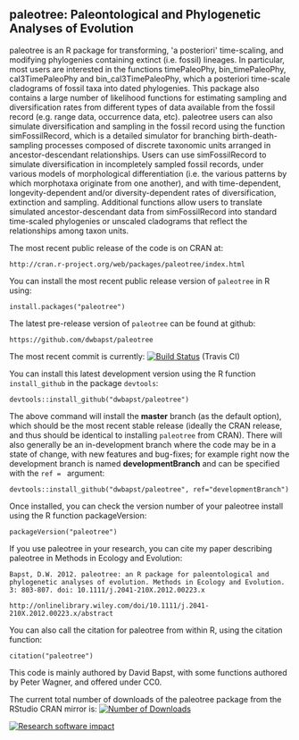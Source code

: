 ## paleotree: Paleontological and Phylogenetic Analyses of Evolution

paleotree is an R package for transforming, 'a posteriori' time-scaling, and modifying phylogenies containing extinct (i.e. fossil) lineages. In particular, most users are interested in the functions timePaleoPhy, bin_timePaleoPhy, cal3TimePaleoPhy and bin_cal3TimePaleoPhy, which a posteriori time-scale cladograms of fossil taxa into dated phylogenies. This package also contains a large number of likelihood functions for estimating sampling and diversification rates from different types of data available from the fossil record (e.g. range data, occurrence data, etc). paleotree users can also simulate diversification and sampling in the fossil record using the function simFossilRecord, which is a detailed simulator for branching birth-death-sampling processes composed of discrete taxonomic units arranged in ancestor-descendant relationships. Users can use simFossilRecord to simulate diversification in incompletely sampled fossil records, under various models of morphological differentiation (i.e. the various patterns by which morphotaxa originate from one another), and with time-dependent, longevity-dependent and/or diversity-dependent rates of diversification, extinction and sampling. Additional functions allow users to translate simulated ancestor-descendant data from simFossilRecord into standard time-scaled phylogenies or unscaled cladograms that reflect the relationships among taxon units.

The most recent public release of the code is on CRAN at:

	http://cran.r-project.org/web/packages/paleotree/index.html

You can install the most recent public release version of `paleotree` in R using:

```
install.packages("paleotree")
```
	
The latest pre-release version of `paleotree` can be found at github:

	https://github.com/dwbapst/paleotree
	
The most recent commit is currently: [![Build Status](https://travis-ci.org/dwbapst/paleotree.svg?branch=master)](https://travis-ci.org/dwbapst/paleotree) (Travis CI)
	
You can install this latest development version using the R function `install_github` in the package `devtools`:

```
devtools::install_github("dwbapst/paleotree")
```
	
The above command will install the **master** branch (as the default option), which should be the most recent stable release (ideally the CRAN release, and thus should be identical to installing `paleotree` from CRAN). There will also generally be an in-development branch where the code may be in a state of change, with new features and bug-fixes; for example right now the development branch is named **developmentBranch** and can be specified with the `ref = ` argument:

```
devtools::install_github("dwbapst/paleotree", ref="developmentBranch")
```	
	
Once installed, you can check the version number of your paleotree install using the R function packageVersion:

```
packageVersion("paleotree")
```

If you use paleotree in your research, you can cite my paper describing paleotree in Methods in Ecology and Evolution:

	Bapst, D.W. 2012. paleotree: an R package for paleontological and phylogenetic analyses of evolution. Methods in Ecology and Evolution. 3: 803-807. doi: 10.1111/j.2041-210X.2012.00223.x
	
	http://onlinelibrary.wiley.com/doi/10.1111/j.2041-210X.2012.00223.x/abstract
	
You can also call the citation for paleotree from within R, using the citation function:
	
```
citation("paleotree")
```
	
This code is mainly authored by David Bapst, with some functions authored by Peter Wagner, and offered under CC0.

The current total number of downloads of the paleotree package from the RStudio CRAN mirror is: [![Number of Downloads](http://cranlogs.r-pkg.org/badges/grand-total/paleotree)](https://github.com/metacran/cranlogs.app)

[![Research software impact](http://depsy.org/api/package/cran/paleotree/badge.svg)](http://depsy.org/package/r/paleotree)
